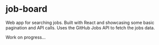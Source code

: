 # job-board

Web app for searching jobs. Built with React and showcasing some basic pagination and API calls. Uses the GitHub Jobs API to fetch the jobs data.

Work on progress...